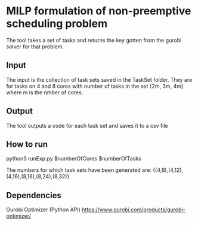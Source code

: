 # MILP formulation of non-preemptive scheduling problem
The tool takes a set of tasks and returns the key gotten from the gurobi solver for that problem.

## Input
The input is the collection of task sets saved in the TaskSet folder. They are for tasks on 4 and 8 cores with number of tasks in the set {2m, 3m, 4m} where m is the nmber of cores.

## Output
The tool outputs a code for each task set and saves it to a csv file

## How to run
python3 runExp.py $numberOfCores $numberOfTasks

The numbers for which task sets have been generated are: {(4,8),(4,12),(4,16),(8,16),(8,24),(8,32)}

## Dependencies
Gurobi Optimizer (Python API) https://www.gurobi.com/products/gurobi-optimizer/
